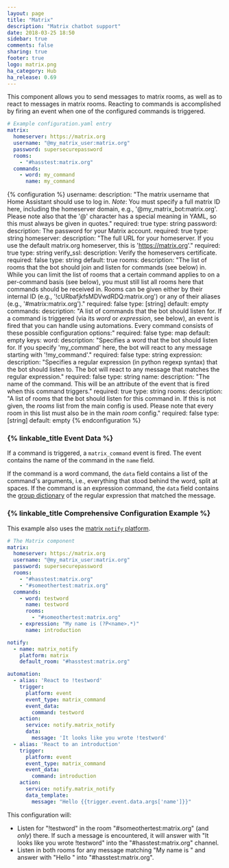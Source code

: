 ```yaml
---
layout: page
title: "Matrix"
description: "Matrix chatbot support"
date: 2018-03-25 18:50
sidebar: true
comments: false
sharing: true
footer: true
logo: matrix.png
ha_category: Hub
ha_release: 0.69
---
```


This component allows you to send messages to matrix rooms, as well as to react to messages in matrix rooms. Reacting to commands is accomplished by firing an event when one of the configured commands is triggered.

```yaml
# Example configuration.yaml entry
matrix:
  homeserver: https://matrix.org
  username: "@my_matrix_user:matrix.org"
  password: supersecurepassword
  rooms:
    - "#hasstest:matrix.org"
  commands:
    - word: my_command
      name: my_command
```

{% configuration %}
username:
  description: "The matrix username that Home Assistant should use to log in. *Note*: You must specify a full matrix ID here, including the homeserver domain, e.g., '@my_matrix_bot:matrix.org'. Please note also that the '@' character has a special meaning in YAML, so this must always be given in quotes."
  required: true
  type: string
password:
  description: The password for your Matrix account.
  required: true
  type: string
homeserver:
  description: "The full URL for your homeserver. If you use the default matrix.org homeserver, this is 'https://matrix.org'."
  required: true
  type: string
verify_ssl:
  description: Verify the homeservers certificate.
  required: false
  type: string
  default: true
rooms:
  description: "The list of rooms that the bot should join and listen for commands (see below) in. While you can limit the list of rooms that a certain command applies to on a per-command basis (see below), you must still list all rooms here that commands should be received in. Rooms can be given either by their internal ID (e.g., '!cURbafjkfsMDVwdRDQ:matrix.org') or any of their aliases (e.g., '#matrix:matrix.org')."
  required: false
  type: [string]
  default: empty
commands:
  description: "A list of commands that the bot should listen for. If a command is triggered (via its *word* or *expression*, see below), an event is fired that you can handle using automations. Every command consists of these possible configuration options:"
  required: false
  type: map
  default: empty
  keys:
    word:
      description: "Specifies a word that the bot should listen for. If you specify 'my_command' here, the bot will react to any message starting with '!my_command'."
      required: false
      type: string
    expression:
      description: "Specifies a regular expression (in python regexp syntax) that the bot should listen to. The bot will react to any message that matches the regular expression."
      required: false
      type: string
    name:
      description: "The name of the command. This will be an attribute of the event that is fired when this command triggers."
      required: true
      type: string
    rooms:
      description: "A list of rooms that the bot should listen for this command in. If this is not given, the *rooms* list from the main config is used. Please note that every room in this list must also be in the main *room* config."
      required: false
      type: [string]
      default: empty
{% endconfiguration %}

### {% linkable_title Event Data %}

If a command is triggered, a `matrix_command` event is fired. The event contains the name of the command in the `name` field.

If the command is a word command, the `data` field contains a list of the command's arguments, i.e., everything that stood behind the word, split at spaces. If the command is an expression command, the `data` field contains the [group dictionary](https://docs.python.org/3.6/library/re.html?highlight=re#re.match.groupdict) of the regular expression that matched the message.

### {% linkable_title Comprehensive Configuration Example %}

This example also uses the [matrix `notify` platform](/components/notify.matrix/).

```yaml
# The Matrix component
matrix:
  homeserver: https://matrix.org
  username: "@my_matrix_user:matrix.org"
  password: supersecurepassword
  rooms:
    - "#hasstest:matrix.org"
    - "#someothertest:matrix.org"
  commands:
    - word: testword
      name: testword
      rooms:
        - "#someothertest:matrix.org"
    - expression: "My name is (?P<name>.*)"
      name: introduction

notify:
  - name: matrix_notify
    platform: matrix
    default_room: "#hasstest:matrix.org"

automation:
  - alias: 'React to !testword'
    trigger:
      platform: event
      event_type: matrix_command
      event_data:
        command: testword
    action:
      service: notify.matrix_notify
      data:
        message: 'It looks like you wrote !testword'
  - alias: 'React to an introduction'
    trigger:
      platform: event
      event_type: matrix_command
      event_data:
        command: introduction
    action:
      service: notify.matrix_notify
      data_template:
        message: "Hello {{trigger.event.data.args['name']}}"
```

This configuration will:
- Listen for "!testword" in the room "#someothertest:matrix.org" (and *only*) there. If such a message is encountered, it will answer with "It looks like you wrote !testword" into the "#hasstest:matrix.org" channel.
- Listen in both rooms for any message matching "My name is <any string>" and answer with "Hello <the string>" into "#hasstest:matrix.org".
